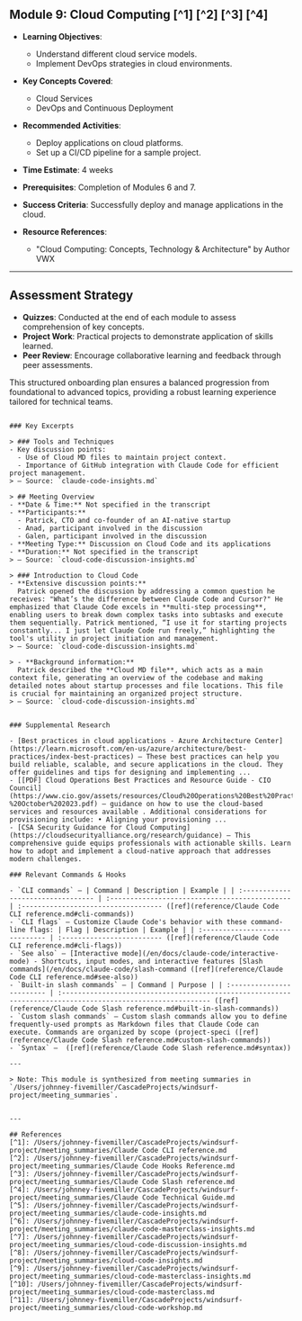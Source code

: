 ## Module 9: Cloud Computing [^1] [^2] [^3] [^4]

- **Learning Objectives**: 
  - Understand different cloud service models.
  - Implement DevOps strategies in cloud environments.

- **Key Concepts Covered**:
  - Cloud Services
  - DevOps and Continuous Deployment

- **Recommended Activities**:
  - Deploy applications on cloud platforms.
  - Set up a CI/CD pipeline for a sample project.

- **Time Estimate**: 4 weeks

- **Prerequisites**: Completion of Modules 6 and 7.

- **Success Criteria**: Successfully deploy and manage applications in the cloud.

- **Resource References**: 
  - "Cloud Computing: Concepts, Technology & Architecture" by Author VWX

---

## Assessment Strategy
- **Quizzes**: Conducted at the end of each module to assess comprehension of key concepts.
- **Project Work**: Practical projects to demonstrate application of skills learned.
- **Peer Review**: Encourage collaborative learning and feedback through peer assessments.

This structured onboarding plan ensures a balanced progression from foundational to advanced topics, providing a robust learning experience tailored for technical teams.
```

### Key Excerpts

> ### Tools and Techniques
- Key discussion points:
  - Use of Cloud MD files to maintain project context.
  - Importance of GitHub integration with Claude Code for efficient project management.
> — Source: `claude-code-insights.md`

> ## Meeting Overview
- **Date & Time:** Not specified in the transcript
- **Participants:** 
  - Patrick, CTO and co-founder of an AI-native startup
  - Anad, participant involved in the discussion
  - Galen, participant involved in the discussion
- **Meeting Type:** Discussion on Cloud Code and its applications
- **Duration:** Not specified in the transcript
> — Source: `cloud-code-discussion-insights.md`

> ### Introduction to Cloud Code
- **Extensive discussion points:**
  Patrick opened the discussion by addressing a common question he receives: "What’s the difference between Claude Code and Cursor?" He emphasized that Claude Code excels in **multi-step processing**, enabling users to break down complex tasks into subtasks and execute them sequentially. Patrick mentioned, “I use it for starting projects constantly... I just let Claude Code run freely,” highlighting the tool's utility in project initiation and management.
> — Source: `cloud-code-discussion-insights.md`

> - **Background information:**
  Patrick described the **Cloud MD file**, which acts as a main context file, generating an overview of the codebase and making detailed notes about startup processes and file locations. This file is crucial for maintaining an organized project structure.
> — Source: `cloud-code-discussion-insights.md`


### Supplemental Research

- [Best practices in cloud applications - Azure Architecture Center](https://learn.microsoft.com/en-us/azure/architecture/best-practices/index-best-practices) — These best practices can help you build reliable, scalable, and secure applications in the cloud. They offer guidelines and tips for designing and implementing ...
- [[PDF] Cloud Operations Best Practices and Resource Guide - CIO Council](https://www.cio.gov/assets/resources/Cloud%20Operations%20Best%20Practices%20&%20Resources%20Guide%20-%20October%202023.pdf) — guidance on how to use the cloud-based services and resources available . Additional considerations for provisioning include: • Aligning your provisioning ...
- [CSA Security Guidance for Cloud Computing](https://cloudsecurityalliance.org/research/guidance) — This comprehensive guide equips professionals with actionable skills. Learn how to adopt and implement a cloud-native approach that addresses modern challenges.

### Relevant Commands & Hooks

- `CLI commands` — | Command | Description | Example | | :--------------------------------- | :--------------------------------------------- | :----------------------------------- ([ref](reference/Claude Code CLI reference.md#cli-commands))
- `CLI flags` — Customize Claude Code's behavior with these command-line flags: | Flag | Description | Example | | :------------------------------- | :------------------------- ([ref](reference/Claude Code CLI reference.md#cli-flags))
- `See also` — [Interactive mode](/en/docs/claude-code/interactive-mode) - Shortcuts, input modes, and interactive features [Slash commands](/en/docs/claude-code/slash-command ([ref](reference/Claude Code CLI reference.md#see-also))
- `Built-in slash commands` — | Command | Purpose | | :------------------------ | :----------------------------------------------------------------------------------------------------------- ([ref](reference/Claude Code Slash reference.md#built-in-slash-commands))
- `Custom slash commands` — Custom slash commands allow you to define frequently-used prompts as Markdown files that Claude Code can execute. Commands are organized by scope (project-speci ([ref](reference/Claude Code Slash reference.md#custom-slash-commands))
- `Syntax` —  ([ref](reference/Claude Code Slash reference.md#syntax))

---

> Note: This module is synthesized from meeting summaries in `/Users/johnney-fivemiller/CascadeProjects/windsurf-project/meeting_summaries`.


---

## References
[^1]: /Users/johnney-fivemiller/CascadeProjects/windsurf-project/meeting_summaries/Claude Code CLI reference.md
[^2]: /Users/johnney-fivemiller/CascadeProjects/windsurf-project/meeting_summaries/Claude Code Hooks Reference.md
[^3]: /Users/johnney-fivemiller/CascadeProjects/windsurf-project/meeting_summaries/Claude Code Slash reference.md
[^4]: /Users/johnney-fivemiller/CascadeProjects/windsurf-project/meeting_summaries/Claude Code Technical Guide.md
[^5]: /Users/johnney-fivemiller/CascadeProjects/windsurf-project/meeting_summaries/claude-code-insights.md
[^6]: /Users/johnney-fivemiller/CascadeProjects/windsurf-project/meeting_summaries/claude-code-masterclass-insights.md
[^7]: /Users/johnney-fivemiller/CascadeProjects/windsurf-project/meeting_summaries/cloud-code-discussion-insights.md
[^8]: /Users/johnney-fivemiller/CascadeProjects/windsurf-project/meeting_summaries/cloud-code-insights.md
[^9]: /Users/johnney-fivemiller/CascadeProjects/windsurf-project/meeting_summaries/cloud-code-masterclass-insights.md
[^10]: /Users/johnney-fivemiller/CascadeProjects/windsurf-project/meeting_summaries/cloud-code-masterclass.md
[^11]: /Users/johnney-fivemiller/CascadeProjects/windsurf-project/meeting_summaries/cloud-code-workshop.md
